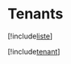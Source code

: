 # Tenants

[!include[liste](tenants.liste.autogen.md)]

[!include[tenant](tenants.tenant.autogen.md)]


